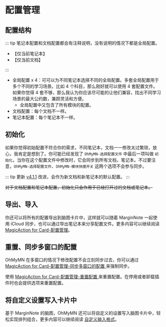 # 配置管理

## 配置结构

::: tip
笔记本配置和文档配置都会有注释说明，没有说明的情况下都是全局配置。

- 【仅当前笔记本】
- 【仅当前文档】

:::

- 全局配置 x 4：可可以为不同笔记本选择不同的全局配置。多套全局配置用于多个不同的学习场景。比如 4 个科目，那么刚好就可以使用 4 套配置文件。如果你觉得 4 套不够，那么我认为你应该尽可能的让他们兼容，找出不同学习场景的最大公约数，兼顾灵活和方便。
  - 全局配置中又包含了所有模块的配置。
- 文档配置：每个文档不一样。
- 笔记本配置：每个笔记本不一样。

## 初始化

如果你觉得初始配置不符合你的需求，不同笔记本，文档一一修改太过繁琐，放心，我肯定是想到了。你可能已经发现了 `OhMyMN-选择配置文件` 中最后一项叫做 `初始化`，当你在这个配置文件中修改时，它会同步到所有文档，笔记本。不过要注意，`OhMyMN-选择配置文件`、`OhMyMN-模块快捷开关` 这两个选项不会参与同步。

::: tip 更新
[v4.1.1](/update.md) 改进，会作为新文档和新笔记本的默认配置。
:::

~~对于文档配置和笔记本配置，初始化只会作用于已经打开过的文档或笔记本。~~

## 导出、导入

你还可以将所有的配置导出到脑图卡片中，这样就可以随着 MarginNote 一起使用 iCloud 同步，也可以通过导出笔记本来分享配置文件。更多内容可以继续阅读 [MagicAction for Card-配置管理](modules/magicaction4card#配置管理)。

## 重置、同步多窗口的配置

OhMyMN 在多窗口的情况下修改配置不会立刻同步过去，你可以通过 [MagicAction for Card-配置管理-同步多窗口的配置 ](modules/magicaction4card#配置管理) 来强制同步。

使用 [MagicAction for Card-配置管理-重置配置 ](modules/magicaction4card#配置管理) 来重置配置。在停用或者卸载插件时也会提供选项来重置配置。

## 将自定义设置写入卡片中

基于 MarginNote 的脑图，OhMyMN 还可以将自定义的设置写入脑图卡片中，轻松实现排列组合，更多内容可以继续阅读 [自定义输入格式](custom.md#mnlink)。
